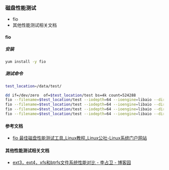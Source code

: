### 磁盘性能测试

- fio
- 其他性能测试相关文档

#### fio

##### 安装

```bash
yum install -y fio
```

##### 测试命令

```bash
test_location=/data/test/

dd if=/dev/zero  of=$test_location/test bs=4k count=524288 
fio --filename=$test_location/test --iodepth=64 --ioengine=libaio --direct=1 --rw=read      --bs=1m --size=2G --numjobs=4  --runtime=20 --group_reporting --name=test-seq-read    --output=test-seq-read.txt  
fio --filename=$test_location/test --iodepth=64 --ioengine=libaio --direct=1 --rw=write     --bs=1m --size=2G --numjobs=4  --runtime=20 --group_reporting --name=test-seq-write   --output=test-seq-write.txt 
fio --filename=$test_location/test --iodepth=64 --ioengine=libaio --direct=1 --rw=randread  --bs=4k --size=2G --numjobs=64 --runtime=20 --group_reporting --name=test-rand-read   --output=test-rand-read.txt 
fio --filename=$test_location/test --iodepth=64 --ioengine=libaio --direct=1 --rw=randwrite --bs=4k --size=2G --numjobs=64 --runtime=20 --group_reporting --name=test-rand-write  --output=test-rand-write.txt
```

#### 参考文档

- [fio 最佳磁盘性能测试工具_Linux教程_Linux公社-Linux系统门户网站](https://www.linuxidc.com/Linux/2017-04/143251.htm)



#### 其他性能测试相关文档

- [ext3，ext4，xfs和btrfs文件系统性能对比 - 李占卫 - 博客园](https://www.cnblogs.com/tommyli/p/3201047.html)
